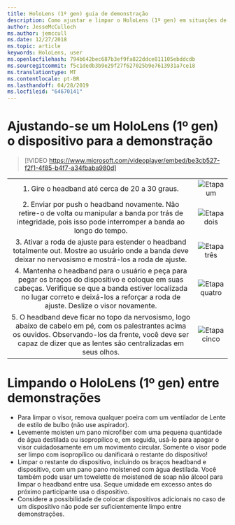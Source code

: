 ```yaml
---
title: HoloLens (1º gen) guia de demonstração
description: Como ajustar e limpar o HoloLens (1º gen) em situações de demonstração
author: JesseMcCulloch
ms.author: jemccull
ms.date: 12/27/2018
ms.topic: article
keywords: HoloLens, user
ms.openlocfilehash: 794b642bec687b3ef9fa822ddce811105ebddcdb
ms.sourcegitcommit: f5c1dedb3b9e29f27f627025b9e7613931a7ce18
ms.translationtype: MT
ms.contentlocale: pt-BR
ms.lasthandoff: 04/28/2019
ms.locfileid: "64670141"
---
```

<H1>Ajustando-se um HoloLens (1º gen) o dispositivo para a demonstração </H1>

> [!VIDEO https://www.microsoft.com/videoplayer/embed/be3cb527-f2f1-4f85-b4f7-a34fbaba980d]

|     |     |
|:---:|:---:|
|1. Gire o headband até cerca de 20 a 30 graus.|![Etapa um](images/FitGuideStep1.png)|
|2. Enviar por push o headband novamente. Não retire-o de volta ou manipular a banda por trás de integridade, pois isso pode interromper a banda ao longo do tempo.|![Etapa dois](images/FitGuideStep2.png)|
|3. Ativar a roda de ajuste para estender o headband totalmente out. Mostre ao usuário onde a banda deve deixar no nervosismo e mostrá-los a roda de ajuste.|![Etapa três](images/FitGuideStep3.png)|
|4. Mantenha o headband para o usuário e peça para pegar os braços do dispositivo e coloque em suas cabeças. Verifique se que a banda estiver localizada no lugar correto e deixá-los a reforçar a roda de ajuste. Deslize o visor novamente.|![Etapa quatro](images/FitGuideStep4.png)|
|5. O headband deve ficar no topo da nervosismo, logo abaixo de cabelo em pé, com os palestrantes acima os ouvidos. Observando-los da frente, você deve ser capaz de dizer que as lentes são centralizadas em seus olhos.|![Etapa cinco](images/FitGuideSetep5.png)|


<H1>Limpando o HoloLens (1º gen) entre demonstrações</H1>


- Para limpar o visor, remova qualquer poeira com um ventilador de Lente de estilo de bulbo (não use aspirador).
- Levemente moisten um pano microfiber com uma pequena quantidade de água destilada ou isopropílico e, em seguida, usá-lo para apagar o visor cuidadosamente em um movimento circular. Somente o visor pode ser limpo com isopropílico ou danificará o restante do dispositivo!
- Limpar o restante do dispositivo, incluindo os braços headband e dispositivo, com um pano pano moistened com água destilada. Você também pode usar um towelette de moistened de soap não álcool para limpar o headband entre usa. Seque umidade em excesso antes do próximo participante usa o dispositivo.
- Considere a possibilidade de colocar dispositivos adicionais no caso de um dispositivo não pode ser suficientemente limpo entre demonstrações.
